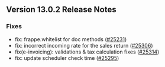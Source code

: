 ## Version 13.0.2 Release Notes

### Fixes
- fix: frappe.whitelist for doc methods ([#25231](https://github.com/frappe/beasm/pull/25231))
- fix: incorrect incoming rate for the sales return ([#25306](https://github.com/frappe/beasm/pull/25306))
- fix(e-invoicing): validations & tax calculation fixes ([#25314](https://github.com/frappe/beasm/pull/25314))
- fix: update scheduler check time ([#25295](https://github.com/frappe/beasm/pull/25295))